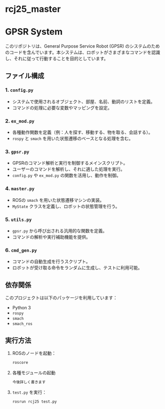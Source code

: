 # rcj25_master

# GPSR System

このリポジトリは、General Purpose Service Robot (GPSR) のシステムのためのコードを含んでいます。本システムは、ロボットがさまざまなコマンドを認識し、それに従って行動することを目的としています。

## ファイル構成

### 1. `config.py`
- システムで使用されるオブジェクト、部屋、名前、動詞のリストを定義。
- コマンドの処理に必要な変数やマッピングを設定。

### 2. `ex_mod.py`
- 各種動作関数を定義（例：人を探す、移動する、物を取る、会話する）。
- `rospy` と `smach` を用いた状態遷移のベースとなる処理を含む。

### 3. `gpsr.py`
- GPSRのコマンド解析と実行を制御するメインスクリプト。
- ユーザーのコマンドを解析し、それに適した処理を実行。
- `config.py` や `ex_mod.py` の関数を活用し、動作を制御。

### 4. `master.py`
- ROSの `smach` を用いた状態遷移マシンの実装。
- `MyState` クラスを定義し、ロボットの状態管理を行う。

### 5. `utils.py`
- `gpsr.py` から呼び出される汎用的な関数を定義。
- コマンドの解析や実行補助機能を提供。

### 6. `cmd_gen.py`
- コマンドの自動生成を行うスクリプト。
- ロボットが受け取る命令をランダムに生成し、テストに利用可能。

## 依存関係

このプロジェクトは以下のパッケージを利用しています：

- Python 3
- `rospy`
- `smach`
- `smach_ros`

## 実行方法

1. ROSのノードを起動：
   ```bash
   roscore
   ```

2. 各種モジュールの起動
   ```bash
   今後詳しく書きます
   ```

3. `test.py` を実行：
   ```bash
   rosrun rcj25 test.py
   ```
